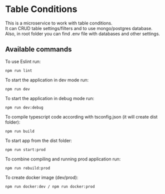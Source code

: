 # Table Conditions

This is a microservice to work with table conditions.  
It can CRUD table settings/filters and to use mongo/postgres database.
Also, in root folder you can find .env file with databases and other settings.


## Available commands

To use Eslint run:

```
npm run lint

```

To start the application in dev mode run:

```
npm run dev

```

 To start the application in debug mode run:
```
npm run dev:debug

```

To compile typescript code according with tsconfig.json (it will create dist folder):

```
npm run build

```

To start app from the dist folder:

```
npm run start:prod

```

To combine compiling and running prod application run:

```
npm run rebuild:prod

```

To create docker image (dev/prod):

```
npm run docker:dev / npm run docker:prod

```
